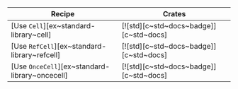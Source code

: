| Recipe | Crates |
|---|---|
| [Use `Cell`][ex~standard-library~cell] | [![std][c~std~docs~badge]][c~std~docs] |
| [Use `RefCell`][ex~standard-library~refcell] | [![std][c~std~docs~badge]][c~std~docs] |
| [Use `OnceCell`][ex~standard-library~oncecell] | [![std][c~std~docs~badge]][c~std~docs] |
